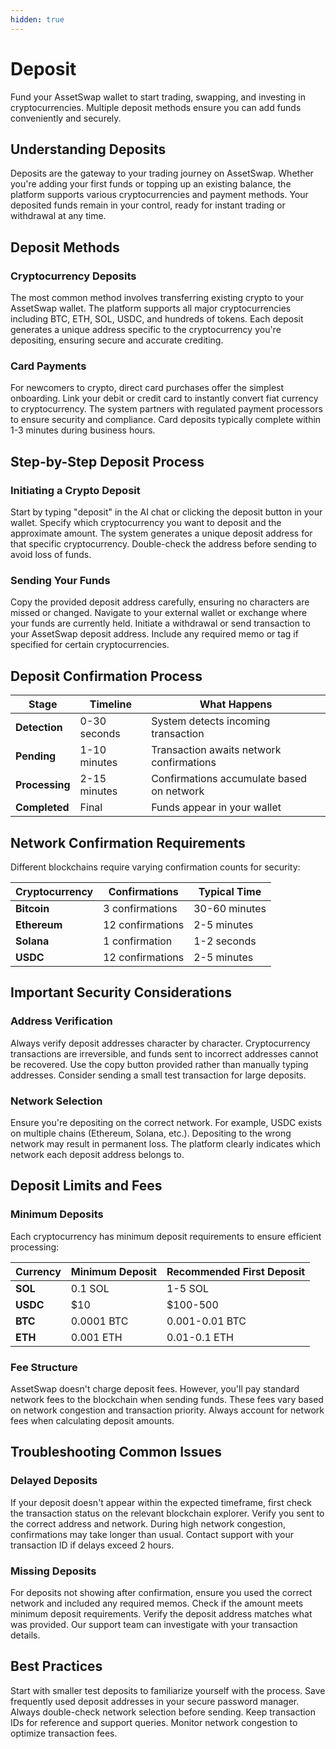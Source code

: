 ```yaml
---
hidden: true
---
```


# Deposit

Fund your AssetSwap wallet to start trading, swapping, and investing in cryptocurrencies. Multiple deposit methods ensure you can add funds conveniently and securely.

## Understanding Deposits

Deposits are the gateway to your trading journey on AssetSwap. Whether you're adding your first funds or topping up an existing balance, the platform supports various cryptocurrencies and payment methods. Your deposited funds remain in your control, ready for instant trading or withdrawal at any time.

## Deposit Methods

### Cryptocurrency Deposits

The most common method involves transferring existing crypto to your AssetSwap wallet. The platform supports all major cryptocurrencies including BTC, ETH, SOL, USDC, and hundreds of tokens. Each deposit generates a unique address specific to the cryptocurrency you're depositing, ensuring secure and accurate crediting.

### Card Payments

For newcomers to crypto, direct card purchases offer the simplest onboarding. Link your debit or credit card to instantly convert fiat currency to cryptocurrency. The system partners with regulated payment processors to ensure security and compliance. Card deposits typically complete within 1-3 minutes during business hours.

## Step-by-Step Deposit Process

### Initiating a Crypto Deposit

Start by typing "deposit" in the AI chat or clicking the deposit button in your wallet. Specify which cryptocurrency you want to deposit and the approximate amount. The system generates a unique deposit address for that specific cryptocurrency. Double-check the address before sending to avoid loss of funds.

### Sending Your Funds

Copy the provided deposit address carefully, ensuring no characters are missed or changed. Navigate to your external wallet or exchange where your funds are currently held. Initiate a withdrawal or send transaction to your AssetSwap deposit address. Include any required memo or tag if specified for certain cryptocurrencies.

## Deposit Confirmation Process

| Stage | Timeline | What Happens |
|-------|----------|--------------|
| **Detection** | 0-30 seconds | System detects incoming transaction |
| **Pending** | 1-10 minutes | Transaction awaits network confirmations |
| **Processing** | 2-15 minutes | Confirmations accumulate based on network |
| **Completed** | Final | Funds appear in your wallet |

## Network Confirmation Requirements

Different blockchains require varying confirmation counts for security:

| Cryptocurrency | Confirmations | Typical Time |
|---------------|---------------|--------------|
| **Bitcoin** | 3 confirmations | 30-60 minutes |
| **Ethereum** | 12 confirmations | 2-5 minutes |
| **Solana** | 1 confirmation | 1-2 seconds |
| **USDC** | 12 confirmations | 2-5 minutes |

## Important Security Considerations

### Address Verification

Always verify deposit addresses character by character. Cryptocurrency transactions are irreversible, and funds sent to incorrect addresses cannot be recovered. Use the copy button provided rather than manually typing addresses. Consider sending a small test transaction for large deposits.

### Network Selection

Ensure you're depositing on the correct network. For example, USDC exists on multiple chains (Ethereum, Solana, etc.). Depositing to the wrong network may result in permanent loss. The platform clearly indicates which network each deposit address belongs to.

## Deposit Limits and Fees

### Minimum Deposits

Each cryptocurrency has minimum deposit requirements to ensure efficient processing:

| Currency | Minimum Deposit | Recommended First Deposit |
|----------|----------------|---------------------------|
| **SOL** | 0.1 SOL | 1-5 SOL |
| **USDC** | $10 | $100-500 |
| **BTC** | 0.0001 BTC | 0.001-0.01 BTC |
| **ETH** | 0.001 ETH | 0.01-0.1 ETH |

### Fee Structure

AssetSwap doesn't charge deposit fees. However, you'll pay standard network fees to the blockchain when sending funds. These fees vary based on network congestion and transaction priority. Always account for network fees when calculating deposit amounts.

## Troubleshooting Common Issues

### Delayed Deposits

If your deposit doesn't appear within the expected timeframe, first check the transaction status on the relevant blockchain explorer. Verify you sent to the correct address and network. During high network congestion, confirmations may take longer than usual. Contact support with your transaction ID if delays exceed 2 hours.

### Missing Deposits

For deposits not showing after confirmation, ensure you used the correct network and included any required memos. Check if the amount meets minimum deposit requirements. Verify the deposit address matches what was provided. Our support team can investigate with your transaction details.

## Best Practices

Start with smaller test deposits to familiarize yourself with the process. Save frequently used deposit addresses in your secure password manager. Always double-check network selection before sending. Keep transaction IDs for reference and support queries. Monitor network congestion to optimize transaction fees.

